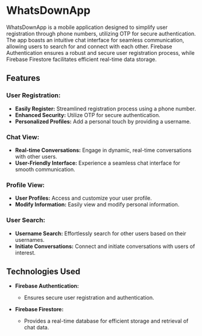 # WhatsDownApp

WhatsDownApp is a mobile application designed to simplify user registration through phone numbers, utilizing OTP for secure authentication. The app boasts an intuitive chat interface for seamless communication, allowing users to search for and connect with each other. Firebase Authentication ensures a robust and secure user registration process, while Firebase Firestore facilitates efficient real-time data storage.

## Features

### User Registration:

- **Easily Register:** Streamlined registration process using a phone number.
- **Enhanced Security:** Utilize OTP for secure authentication.
- **Personalized Profiles:** Add a personal touch by providing a username.

### Chat View:

- **Real-time Conversations:** Engage in dynamic, real-time conversations with other users.
- **User-Friendly Interface:** Experience a seamless chat interface for smooth communication.

### Profile View:

- **User Profiles:** Access and customize your user profile.
- **Modify Information:** Easily view and modify personal information.

### User Search:

- **Username Search:** Effortlessly search for other users based on their usernames.
- **Initiate Conversations:** Connect and initiate conversations with users of interest.

## Technologies Used

- **Firebase Authentication:**
  - Ensures secure user registration and authentication.

- **Firebase Firestore:**
  - Provides a real-time database for efficient storage and retrieval of chat data.

